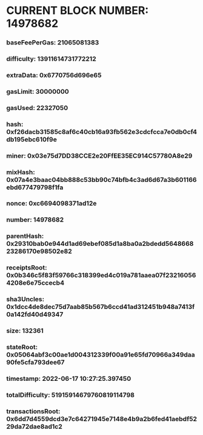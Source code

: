 # CURRENT BLOCK NUMBER: 14978682

### baseFeePerGas: 21065081383
### difficulty: 13911614731772212
### extraData: 0x6770756d696e65
### gasLimit: 30000000
### gasUsed: 22327050
### hash: 0xf26dacb31585c8af6c40cb16a93fb562e3cdcfcca7e0db0cf4db195ebc610f9e
### miner: 0x03e75d7DD38CCE2e20FfEE35EC914C57780A8e29
### mixHash: 0x07a4e3baac04bb888c53bb90c74bfb4c3ad6d67a3b601166ebd677479798f1fa
### nonce: 0xc6694098371ad12e
### number: 14978682
### parentHash: 0x29310bab0e944d1ad69ebef085d1a8ba0a2bdedd564866823286170e98502e82
### receiptsRoot: 0x0b346c5f83f59766c318399ed4c019a781aaea07f232160564208e6e75ccecb4
### sha3Uncles: 0x1dcc4de8dec75d7aab85b567b6ccd41ad312451b948a7413f0a142fd40d49347
### size: 132361
### stateRoot: 0x05064abf3c00ae1d004312339f00a91e65fd70966a349daa90fe5cfa793dee67
### timestamp: 2022-06-17 10:27:25.397450
### totalDifficulty: 51915914679760819114798
### transactionsRoot: 0x6dd7d4559dcd3e7c64271945e7148e4b9a2b6fed41aebdf5229da72dae8ad1c2
